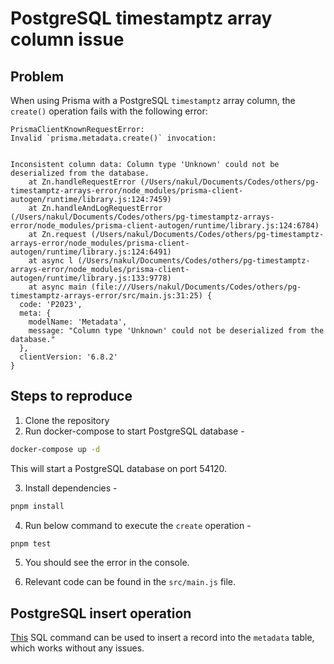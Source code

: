 # PostgreSQL timestamptz array column issue

## Problem

When using Prisma with a PostgreSQL `timestamptz` array column, the `create()` operation fails with the following error:

```log
PrismaClientKnownRequestError: 
Invalid `prisma.metadata.create()` invocation:


Inconsistent column data: Column type 'Unknown' could not be deserialized from the database.
    at Zn.handleRequestError (/Users/nakul/Documents/Codes/others/pg-timestamptz-arrays-error/node_modules/prisma-client-autogen/runtime/library.js:124:7459)
    at Zn.handleAndLogRequestError (/Users/nakul/Documents/Codes/others/pg-timestamptz-arrays-error/node_modules/prisma-client-autogen/runtime/library.js:124:6784)
    at Zn.request (/Users/nakul/Documents/Codes/others/pg-timestamptz-arrays-error/node_modules/prisma-client-autogen/runtime/library.js:124:6491)
    at async l (/Users/nakul/Documents/Codes/others/pg-timestamptz-arrays-error/node_modules/prisma-client-autogen/runtime/library.js:133:9778)
    at async main (file:///Users/nakul/Documents/Codes/others/pg-timestamptz-arrays-error/src/main.js:31:25) {
  code: 'P2023',
  meta: {
    modelName: 'Metadata',
    message: "Column type 'Unknown' could not be deserialized from the database."
  },
  clientVersion: '6.8.2'
}
```

## Steps to reproduce

1. Clone the repository
2. Run docker-compose to start PostgreSQL database -

  ```bash
  docker-compose up -d
  ```

  This will start a PostgreSQL database on port 54120.

3. Install dependencies -

  ```bash
  pnpm install
  ```

4. Run below command to execute the `create` operation -

  ```bash
  pnpm test
  ```

5. You should see the error in the console.

6. Relevant code can be found in the `src/main.js` file.

## PostgreSQL insert operation

[This](./prisma/insert-metadata.sql) SQL command can be used to insert a record into the `metadata` table, which works without any issues.
